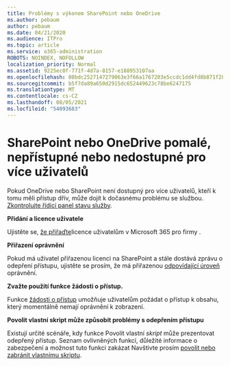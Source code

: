 ```yaml
---
title: Problémy s výkonem SharePoint nebo OneDrive
ms.author: pebaum
author: pebaum
ms.date: 04/21/2020
ms.audience: ITPro
ms.topic: article
ms.service: o365-administration
ROBOTS: NOINDEX, NOFOLLOW
localization_priority: Normal
ms.assetid: 9225ec0f-771f-4d7a-8157-e188953107aa
ms.openlocfilehash: 08bdc2527147279063e3f66a1767203e5ccdc1dd4fd8b871f2800d3f71b9a233
ms.sourcegitcommit: b5f7da89a650d2915dc652449623c78be6247175
ms.translationtype: MT
ms.contentlocale: cs-CZ
ms.lasthandoff: 08/05/2021
ms.locfileid: "54093683"
---
```

# <a name="sharepoint-or-onedrive-slow-inaccessible-or-unavailable-for-multiple-users"></a>SharePoint nebo OneDrive pomalé, nepřístupné nebo nedostupné pro více uživatelů

Pokud OneDrive nebo SharePoint není dostupný pro více uživatelů, kteří k tomu měli přístup dřív, může dojít k dočasnému problému se službou. [Zkontrolujte řídicí panel stavu služby](https://portal.office.com/adminportal/home#/servicehealth).

**Přidání a licence uživatele**

Ujistěte se, [že přiřaďte](https://docs.microsoft.com/microsoft-365/admin/add-users/add-users)licence uživatelům v Microsoft 365 pro firmy .


**Přiřazení oprávnění**

Pokud má uživatel přiřazenou licenci na SharePoint a stále dostává zprávu o odepření přístupu, ujistěte se prosím, že má přiřazenou [odpovídající úroveň](https://docs.microsoft.com/sharepoint/understanding-permission-levels) oprávnění.

**Zvažte použití funkce žádosti o přístup.**

Funkce [žádosti o přístup](https://support.office.com/article/Set-up-and-manage-access-requests-94B26E0B-2822-49D4-929A-8455698654B3) umožňuje uživatelům požádat o přístup k obsahu, který momentálně nemají oprávnění k zobrazení.

**Povolit vlastní skript může způsobit problémy s odepřením přístupu**

Existují určité scénáře, kdy funkce Povolit vlastní *skript* může prezentovat odepřený přístup. Seznam ovlivněných funkcí, důležité informace o zabezpečení a možnost tuto funkci zakázat Navštivte prosím [povolit nebo zabránit vlastnímu skriptu](https://docs.microsoft.com/sharepoint/allow-or-prevent-custom-script).

